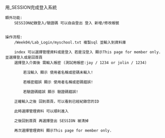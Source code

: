 用_SESSION完成登入系統

    額外功能:
        SESSION紀錄登入/驗證碼 可以自由登出 登入 新增/修改帳號


    操作流程:
        /Week04/Lab_Login/myschool.txt 複製sql 並輸入到資料庫

        index 可以選擇管理資料或是登入 若是沒登入 顯示This page for member only. 並選擇登入或是回首頁
        選擇登入介面後 需輸入帳密 (測試用帳密:jay / 1234 or jolin / 1234)

            若沒輸入 顯示 使用者名稱或密碼未輸入!

            若帳密錯誤 顯示 使用者名稱或密碼錯誤!
            
            若驗證碼錯誤 顯示 驗證碼錯誤!
        
        正確輸入之後 回到首頁，可以看到已經紀錄您的ID
        
        此時選擇管理資料 可以順利進入

        之後回到首頁 再選擇登出 SESSION 被清掉

        再次選擇管理資料 顯示This page for member only.
        
